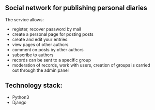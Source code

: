## Social network for publishing personal diaries
The service allows:
- register, recover password by mail
- create a personal page for posting posts
- create and edit your entries
- view pages of other authors
- comment on posts by other authors
- subscribe to authors
- records can be sent to a specific group
- moderation of records, work with users, creation of groups is carried out through the admin panel

## Technology stack:
- Python3
- Django
